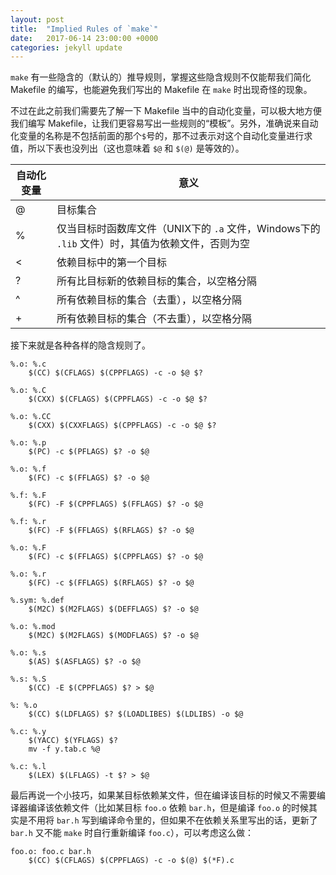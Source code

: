 ```yaml
---
layout: post
title:  "Implied Rules of `make`"
date:   2017-06-14 23:00:00 +0000
categories: jekyll update
---
```

`make` 有一些隐含的（默认的）推导规则，掌握这些隐含规则不仅能帮我们简化 Makefile 的编写，也能避免我们写出的 Makefile 在 `make` 时出现奇怪的现象。

不过在此之前我们需要先了解一下 Makefile 当中的自动化变量，可以极大地方便我们编写 Makefile，让我们更容易写出一些规则的“模板”。另外，准确说来自动化变量的名称是不包括前面的那个`$`号的，那不过表示对这个自动化变量进行求值，所以下表也没列出（这也意味着 `$@` 和 `$(@)` 是等效的）。

| 自动化变量 | 意义 |
|------------|------|
| @          | 目标集合 |
| %          | 仅当目标时函数库文件（UNIX下的 `.a` 文件，Windows下的 `.lib` 文件）时，其值为依赖文件，否则为空 |
| <          | 依赖目标中的第一个目标 |
| ?          | 所有比目标新的依赖目标的集合，以空格分隔 |
| ^          | 所有依赖目标的集合（去重），以空格分隔 |
| +          | 所有依赖目标的集合（不去重），以空格分隔 |

接下来就是各种各样的隐含规则了。

```make
%.o: %.c
	$(CC) $(CFLAGS) $(CPPFLAGS) -c -o $@ $?

%.o: %.C
	$(CXX) $(CFLAGS) $(CPPFLAGS) -c -o $@ $?

%.o: %.CC
	$(CXX) $(CXXFLAGS) $(CPPFLAGS) -c -o $@ $?

%.o: %.p
	$(PC) -c $(PFLAGS) $? -o $@

%.o: %.f
	$(FC) -c $(FFLAGS) $? -o $@

%.f: %.F
	$(FC) -F $(CPPFLAGS) $(FFLAGS) $? -o $@

%.f: %.r
	$(FC) -F $(FFLAGS) $(RFLAGS) $? -o $@

%.o: %.F
	$(FC) -c $(FFLAGS) $(CPPFLAGS) $? -o $@

%.o: %.r
	$(FC) -c $(FFLAGS) $(RFLAGS) $? -o $@

%.sym: %.def
	$(M2C) $(M2FLAGS) $(DEFFLAGS) $? -o $@

%.o: %.mod
	$(M2C) $(M2FLAGS) $(MODFLAGS) $? -o $@

%.o: %.s
	$(AS) $(ASFLAGS) $? -o $@

%.s: %.S
	$(CC) -E $(CPPFLAGS) $? > $@

%: %.o
	$(CC) $(LDFLAGS) $? $(LOADLIBES) $(LDLIBS) -o $@

%.c: %.y
	$(YACC) $(YFLAGS) $?
	mv -f y.tab.c %@

%.c: %.l
	$(LEX) $(LFLAGS) -t $? > $@
```

最后再说一个小技巧，如果某目标依赖某文件，但在编译该目标的时候又不需要编译器编译该依赖文件（比如某目标 `foo.o` 依赖 `bar.h`，但是编译 `foo.o` 的时候其实是不用将 `bar.h` 写到编译命令里的，但如果不在依赖关系里写出的话，更新了 `bar.h` 又不能 `make` 时自行重新编译 `foo.c`），可以考虑这么做：

```make
foo.o: foo.c bar.h
	$(CC) $(CFLAGS) $(CPPFLAGS) -c -o $(@) $(*F).c
```

